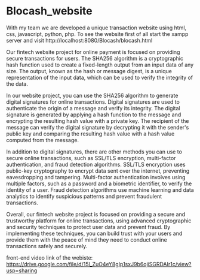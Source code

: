 # Blocash_website
With my team we are developed a unique transaction website using html, css, javascript, python, php. To see the website first of all start the xampp server and visit  http://localhost:8080/Blocash/blocash.html



Our fintech website project for online payment is focused on providing secure transactions for users. The SHA256 algorithm is a cryptographic hash function used to create a fixed-length output from an input data of any size. The output, known as the hash or message digest, is a unique representation of the input data, which can be used to verify the integrity of the data.

In our website project, you can use the SHA256 algorithm to generate digital signatures for online transactions. Digital signatures are used to authenticate the origin of a message and verify its integrity. The digital signature is generated by applying a hash function to the message and encrypting the resulting hash value with a private key. The recipient of the message can verify the digital signature by decrypting it with the sender's public key and comparing the resulting hash value with a hash value computed from the message.

In addition to digital signatures, there are other methods you can use to secure online transactions, such as SSL/TLS encryption, multi-factor authentication, and fraud detection algorithms. SSL/TLS encryption uses public-key cryptography to encrypt data sent over the internet, preventing eavesdropping and tampering. Multi-factor authentication involves using multiple factors, such as a password and a biometric identifier, to verify the identity of a user. Fraud detection algorithms use machine learning and data analytics to identify suspicious patterns and prevent fraudulent transactions.

Overall, our fintech website project is focused on providing a secure and trustworthy platform for online transactions, using advanced cryptographic and security techniques to protect user data and prevent fraud. By implementing these techniques, you can build trust with your users and provide them with the peace of mind they need to conduct online transactions safely and securely.




front-end video link of the webiste:  https://drive.google.com/file/d/15l_ZuO4eY8gIp1sxJ9b6ojiSGRDAIr1c/view?usp=sharing
